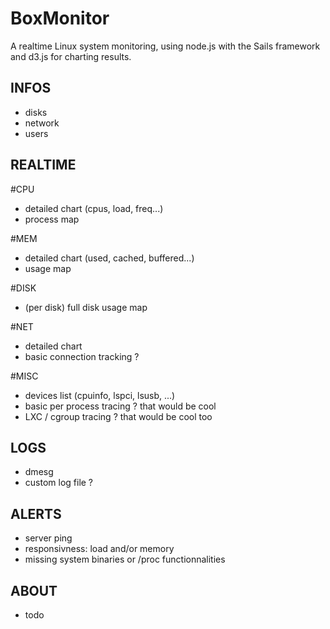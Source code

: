 BoxMonitor
==========

A realtime Linux system monitoring, using node.js with the Sails framework and d3.js for charting results.

INFOS
-----

- disks
- network
- users

REALTIME
--------

#CPU
- detailed chart (cpus, load, freq...)
- process map

#MEM
- detailed chart (used, cached, buffered...)
- usage map

#DISK
- (per disk) full disk usage map

#NET
- detailed chart
- basic connection tracking ?

#MISC
- devices list (cpuinfo, lspci, lsusb, ...)
- basic per process tracing ? that would be cool
- LXC / cgroup tracing ? that would be cool too

LOGS
----

- dmesg
- custom log file ?

ALERTS
------

- server ping
- responsivness: load and/or memory
- missing system binaries or /proc functionnalities

ABOUT
-----

- todo
